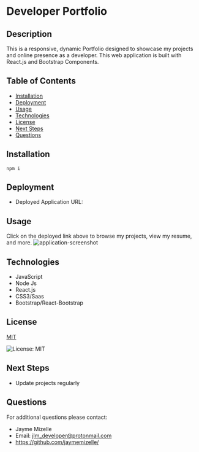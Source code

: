 

# Developer Portfolio

## Description
This is a responsive, dynamic Portfolio designed to showcase my projects and online presence as a developer. This web application is built with React.js and Bootstrap Components.

## Table of Contents
  - [Installation](#installation)
  - [Deployment](#deployment)
  - [Usage](#usage)
  - [Technologies](#technologies)
  - [License](#license)
  - [Next Steps](#next-steps)
  - [Questions](#questions)


## Installation
``` npm i ```

## Deployment
* Deployed Application URL:

## Usage
Click on the deployed link above to browse my projects, view my resume, and more.
![application-screenshot](./public/jayme-develops-screenshot.jpg)

## Technologies
* JavaScript 
* Node Js  
* React.js 
* CSS3/Saas 
* Bootstrap/React-Bootstrap

## License


  [MIT](https://opensource.org/licenses/MIT)
  

  ![License: MIT](https://img.shields.io/badge/License-MIT-9cf)

## Next Steps
* Update projects regularly

## Questions
For additional questions please contact:
* Jayme Mizelle
* Email: jlm_developer@protonmail.com
* https://github.com/jaymemizelle/
